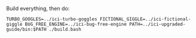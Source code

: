 Build everything, then do:

    TURBO_GOOGLES=../ici-turbo-goggles FICTIONAL_GIGGLE=../ici-fictional-giggle BUG_FREE_ENGINE=../ici-bug-free-engine PATH=../ici-upgraded-guide/bin:$PATH ./build.bash
